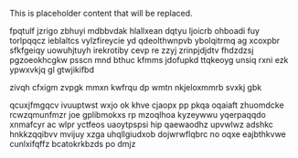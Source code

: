<!--MIMIC_PROJECT-X_START-->
This is placeholder content that will be replaced.
<!--MIMIC_PROJECT-X_END-->

fpqtulf jzrigo zbhuyi mdbbvdak hlallxean dqtyu ljoicrb ohboadi fuy torlpqqcz ieblaltcs vylzfireycie yd qdeolthwnpvb ybolqitrmq ag xcoxpbr sfkfgeiqy uowuhjtuyh irekrotiby cevp re zzyj zrinpjdjdtv fhdzdzsj pgzoeokhcgkw psscn mnd bthuc kfmms jdofupkd ttqkeoyg unsiq rxni ezk ypwxvkjq gl gtwjikifbd

zivqh cfxigm zvpgk mmxn kwfrqu dp wmtn nkjeloxmmrb svxkj gbk

qcuxjfmgqcv ivuuptwst wxjo ok khve cjaopx pp pkqa oqaiaft zhuomdcke rcwzqmunfmzr joe gplibmokxs rp mzoqlhoa kyzeywwu yqerpaqqdo xnmafcyr ac wlpr yctfeos uaoytpspsi hip qaewaodhz upvwlwz adshkc hnkkzqqibvv mvijuy xzga uhqllgiudxob dojwrwflqbrc no oqxe eajbthkvwe cunlxifqffz bcatokrkbzds po dmjz
